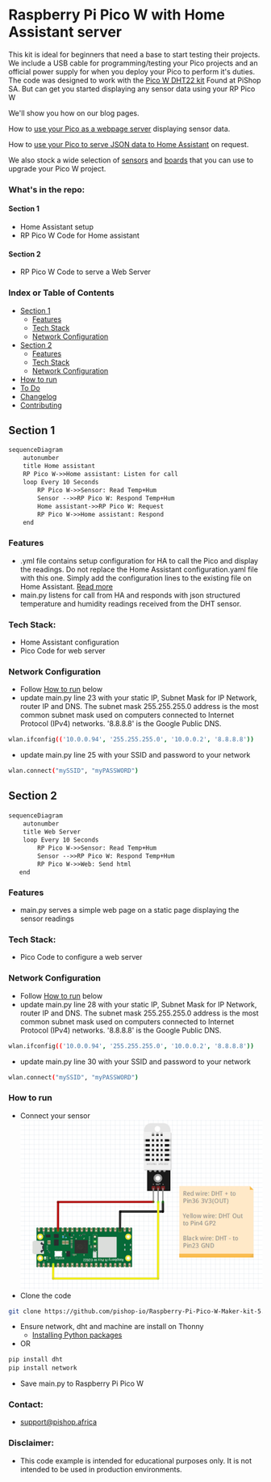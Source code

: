 # Raspberry Pi Pico W with Home Assistant server
This kit is ideal for beginners that need a base to start testing their projects. We include a USB cable for programming/testing your Pico projects and an official power supply for when you deploy your Pico to perform it's duties.
The code was designed to work with the [Pico W DHT22 kit](https://www.pishop.co.za/index.php?source=official-github-20221220&referral=https%3A%2F%2Fwww.pishop.co.za%2Fstore%2Fraspberry-pi-pico-w-pre-soldered-headers-maker-kit-4-with-breadboard-parts-2632) Found at PiShop SA. But can get you started displaying any sensor data using your RP Pico W

 We'll show you how on our blog pages.

How to [use your Pico as a webpage server](https://blog.pishop.co.za/raspberry-pi-pico-w-as-a-web-server/) displaying sensor data.

How to [use your Pico to serve JSON data to Home Assistant](https://blog.pishop.co.za/using-raspberry-pi-pico-w-with-home-assistant/) on request.

We also stock a wide selection of [sensors](https://www.pishop.co.za/store/sensors) and [boards](https://www.pishop.co.za/store/raspberry-pi-pico_0) that you can use to upgrade your Pico W project.

### What's in the repo: 

#### Section 1
- Home Assistant setup
- RP Pico W Code for Home assistant

#### Section 2
- RP Pico W Code to serve a Web Server

### Index or Table of Contents

- [Section 1](#section1)
    - [Features](#features)
    - [Tech Stack](#tech-stack)
    - [Network Configuration](#network-configuration)
- [Section 2](#section2)
    - [Features](#features)
    - [Tech Stack](#tech-stack)
    - [Network Configuration](#network-configuration)
- [How to run](#how-to-run)
- [To Do](#to-do)
- [Changelog](#changelog)
- [Contributing](#contributing)

## Section 1
````mermaid
sequenceDiagram
    autonumber
    title Home assistant
    RP Pico W->>Home assistant: Listen for call
    loop Every 10 Seconds
        RP Pico W->>Sensor: Read Temp+Hum
        Sensor -->>RP Pico W: Respond Temp+Hum
        Home assistant->>RP Pico W: Request
        RP Pico W->>Home assistant: Respond
    end 
````
### Features
- .yml file contains setup configuration for HA to call the Pico and display the readings. Do not replace the Home Assistant configuration.yaml file with this one. Simply add the configuration lines to the existing file on Home Assistant. [Read more](https://www.home-assistant.io/docs/configuration/)
- main.py listens for call from HA and responds with json structured temperature and humidity readings received from the DHT sensor.

### Tech Stack:
- Home Assistant configuration
- Pico Code for web server

### Network Configuration
- Follow [How to run](#how-to-run) below
- update main.py line 23 with your static IP, Subnet Mask for IP Network, router IP and DNS. The subnet mask 255.255.255.0 address is the most common subnet mask used on computers connected to Internet Protocol (IPv4) networks. '8.8.8.8' is the Google Public DNS.
````bash
wlan.ifconfig(('10.0.0.94', '255.255.255.0', '10.0.0.2', '8.8.8.8')) 
````
- update main.py line 25 with your SSID and password to your network
````bash
wlan.connect("mySSID", "myPASSWORD") 
````

## Section 2

````mermaid
sequenceDiagram
    autonumber
    title Web Server
    loop Every 10 Seconds
        RP Pico W->>Sensor: Read Temp+Hum
        Sensor -->>RP Pico W: Respond Temp+Hum
        RP Pico W->>Web: Send html
   end
````

### Features

- main.py serves a simple web page on a static page displaying the sensor readings

### Tech Stack:
- Pico Code to configure a web server

### Network Configuration
- Follow [How to run](#how-to-run) below
- update main.py line 28 with your static IP, Subnet Mask for IP Network, router IP and DNS. The subnet mask 255.255.255.0 address is the most common subnet mask used on computers connected to Internet Protocol (IPv4) networks. '8.8.8.8' is the Google Public DNS. 
````bash
wlan.ifconfig(('10.0.0.94', '255.255.255.0', '10.0.0.2', '8.8.8.8')) 
````
- update main.py line 30 with your SSID and password to your network
````bash
wlan.connect("mySSID", "myPASSWORD") 
````

### How to run
- Connect your sensor
![Pico and sensor wiring Diagram!](pico-HA-wiring.png "Pico wiring diagram")
- Clone the code
````bash
git clone https://github.com/pishop-io/Raspberry-Pi-Pico-W-Maker-kit-5.git
````
- Ensure network, dht and machine are install on Thonny
    - [Installing Python packages](https://projects.raspberrypi.org/en/projects/install-python-packages/2)
- OR
````bash
pip install dht
pip install network
````
- Save main.py to Raspberry Pi Pico W

### Contact:
- support@pishop.africa

### Disclaimer:
- This code example is intended for educational purposes only. It is not intended to be used in production environments.
